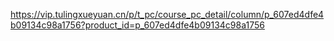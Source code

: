 https://vip.tulingxueyuan.cn/p/t_pc/course_pc_detail/column/p_607ed4dfe4b09134c98a1756?product_id=p_607ed4dfe4b09134c98a1756
